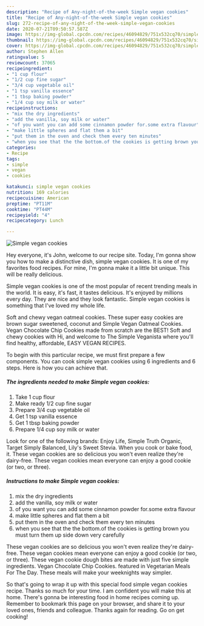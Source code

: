 ```yaml
---
description: "Recipe of Any-night-of-the-week Simple vegan cookies"
title: "Recipe of Any-night-of-the-week Simple vegan cookies"
slug: 272-recipe-of-any-night-of-the-week-simple-vegan-cookies
date: 2020-07-21T09:50:57.587Z
image: https://img-global.cpcdn.com/recipes/46094829/751x532cq70/simple-vegan-cookies-recipe-main-photo.jpg
thumbnail: https://img-global.cpcdn.com/recipes/46094829/751x532cq70/simple-vegan-cookies-recipe-main-photo.jpg
cover: https://img-global.cpcdn.com/recipes/46094829/751x532cq70/simple-vegan-cookies-recipe-main-photo.jpg
author: Stephen Allen
ratingvalue: 5
reviewcount: 37065
recipeingredient:
- "1 cup flour"
- "1/2 cup fine sugar"
- "3/4 cup vegetable oil"
- "1 tsp vanilla essence"
- "1 tbsp baking powder"
- "1/4 cup soy milk or water"
recipeinstructions:
- "mix the dry ingredients"
- "add the vanilla, soy milk or water"
- "of you want you can add some cinnamon powder for.some extra flavour"
- "make little spheres and flat them a bit"
- "put them in the oven and check them every ten minutes"
- "when you see that the the bottom.of the cookies is getting brown you must turn them up side down very carefully"
categories:
- Recipe
tags:
- simple
- vegan
- cookies

katakunci: simple vegan cookies 
nutrition: 169 calories
recipecuisine: American
preptime: "PT11M"
cooktime: "PT44M"
recipeyield: "4"
recipecategory: Lunch

---
```



![Simple vegan cookies](https://img-global.cpcdn.com/recipes/46094829/751x532cq70/simple-vegan-cookies-recipe-main-photo.jpg)

Hey everyone, it's John, welcome to our recipe site. Today, I'm gonna show you how to make a distinctive dish, simple vegan cookies. It is one of my favorites food recipes. For mine, I'm gonna make it a little bit unique. This will be really delicious.

Simple vegan cookies is one of the most popular of recent trending meals in the world. It is easy, it's fast, it tastes delicious. It's enjoyed by millions every day. They are nice and they look fantastic. Simple vegan cookies is something that I've loved my whole life.

Soft and chewy vegan oatmeal cookies. These super easy cookies are brown sugar sweetened, coconut and Simple Vegan Oatmeal Cookies. Vegan Chocolate Chip Cookies made from scratch are the BEST! Soft and chewy cookies with Hi, and welcome to The Simple Veganista where you&#39;ll find healthy, affordable, EASY VEGAN RECIPES.


To begin with this particular recipe, we must first prepare a few components. You can cook simple vegan cookies using 6 ingredients and 6 steps. Here is how you can achieve that.

<!--inarticleads1-->

##### The ingredients needed to make Simple vegan cookies:

1. Take 1 cup flour
1. Make ready 1/2 cup fine sugar
1. Prepare 3/4 cup vegetable oil
1. Get 1 tsp vanilla essence
1. Get 1 tbsp baking powder
1. Prepare 1/4 cup soy milk or water


Look for one of the following brands: Enjoy Life, Simple Truth Organic, Target Simply Balanced, Lily&#39;s Sweet Stevia. When you cook or bake food, it. These vegan cookies are so delicious you won&#39;t even realize they&#39;re dairy-free. These vegan cookies mean everyone can enjoy a good cookie (or two, or three). 

<!--inarticleads2-->

##### Instructions to make Simple vegan cookies:

1. mix the dry ingredients
1. add the vanilla, soy milk or water
1. of you want you can add some cinnamon powder for.some extra flavour
1. make little spheres and flat them a bit
1. put them in the oven and check them every ten minutes
1. when you see that the the bottom.of the cookies is getting brown you must turn them up side down very carefully


These vegan cookies are so delicious you won&#39;t even realize they&#39;re dairy-free. These vegan cookies mean everyone can enjoy a good cookie (or two, or three). These vegan cookie dough bites are made with just five simple ingredients. Vegan Chocolate Chip Cookies. featured in Vegetarian Meals For The Day. These meals will make your weeknights way simpler. 

So that's going to wrap it up with this special food simple vegan cookies recipe. Thanks so much for your time. I am confident you will make this at home. There's gonna be interesting food in home recipes coming up. Remember to bookmark this page on your browser, and share it to your loved ones, friends and colleague. Thanks again for reading. Go on get cooking!
